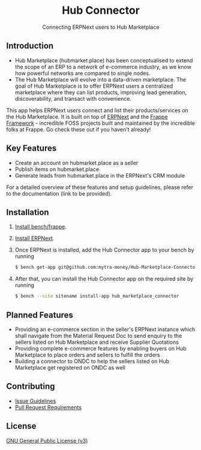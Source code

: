 <div align="center">

<h1>Hub Connector</h1>

Connecting ERPNext users to Hub Marketplace

</div>

## Introduction

-  Hub Marketplace (hubmarket.place) has been conceptualised to extend the scope of an ERP to a network of e-commerce industry, as we know how powerful networks are compared to single nodes.
-  The Hub Marketplace will evolve into a data-driven marketplace. The goal of Hub Marketplace is to offer ERPNext users a centralized marketplace where they can list products, improving lead generation, discoverability, and transact with convenience.

This app helps ERPNext users connect and list their products/services on the Hub Marketplace. It is built on top of [ERPNext](https://github.com/frappe/erpnext) and the [Frappe Framework](https://github.com/frappe/frappe) - incredible FOSS projects built and maintained by the incredible folks at Frappe. Go check these out if you haven't already!

## Key Features

-   Create an account on hubmarket.place as a seller
-   Publish items on hubmarket.place
-   Generate leads from hubmarket.place in the ERPNext's CRM module

For a detailed overview of these features and setup guidelines, please refer to the documentation (link to be provided).

## Installation

1. [Install bench/frappe](https://github.com/frappe/bench).
2. [Install ERPNext](https://github.com/frappe/erpnext#installation).
3. Once ERPNext is installed, add the Hub Connector app to your bench by running

	```sh
	$ bench get-app git@github.com:mytra-money/Hub-Marketplace-Connector.git
	```
4. After that, you can install the Hub Connector app on the required site by running
	```sh
	$ bench --site sitename install-app hub_marketplace_connector
	```

## Planned Features

-   Providing an e-commerce section in the seller's ERPNext instance which shall navigate from the Material Request Doc to send enquiry to the sellers listed on Hub Marketplace and receive Supplier Quotations
-   Providing complete e-commerce features by enabling buyers on Hub Marketplace to place orders and sellers to fulfill the orders
-   Building a connector to ONDC to help the sellers listed on Hub Marketplace get registered on ONDC as well

## Contributing

-   [Issue Guidelines](https://github.com/frappe/erpnext/wiki/Issue-Guidelines)
-   [Pull Request Requirements](https://github.com/frappe/erpnext/wiki/Contribution-Guidelines)

## License

[GNU General Public License (v3)](https://github.com/resilient-tech/india-compliance/blob/develop/license.txt)
